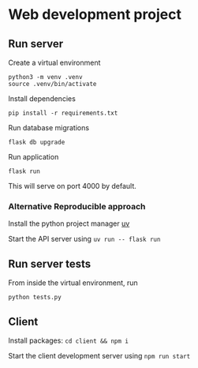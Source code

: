 # Web development project

## Run server

Create a virtual environment

```
python3 -m venv .venv
source .venv/bin/activate
```

Install dependencies

```
pip install -r requirements.txt
```

Run database migrations

```
flask db upgrade
```

Run application

```
flask run
```

This will serve on port 4000 by default.

### Alternative Reproducible approach

Install the python project manager [uv](https://docs.astral.sh/uv/getting-started/installation/)

Start the API server using `uv run -- flask run`

## Run server tests

From inside the virtual environment, run

```
python tests.py
```

## Client
Install packages: `cd client && npm i`

Start the client development server using `npm run start`
